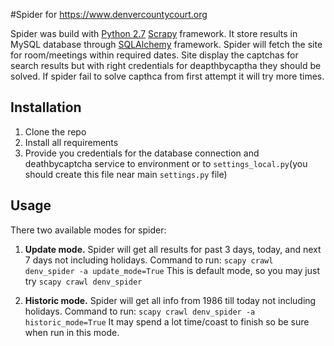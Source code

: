 #Spider for https://www.denvercountycourt.org

Spider was build with [Python 2.7](https://www.python.org/) [Scrapy](http://scrapy.org/) framework. It store results in MySQL database through [SQLAlchemy](http://www.sqlalchemy.org/) framework.
Spider will fetch the site for room/meetings within required dates.
Site display the captchas for search results but with right credentials for deapthbycaptha they should be solved.
If spider fail to solve capthca from first attempt it will try more times.

## Installation

1. Clone the repo
2. Install all requirements
3. Provide you credentials for the database connection and deathbycaptcha service to environment or to `settings_local.py`(you should create this file near main `settings.py` file)

## Usage

There two available modes for spider:

1. **Update mode.**
Spider will get all results for past 3 days, today, and next 7 days not including holidays.
Command to run: `scapy crawl denv_spider -a update_mode=True`
This is default mode, so you may just try `scapy crawl denv_spider`

2. **Historic mode.**
Spider will get all info from 1986 till today not including holidays.
Command to run: `scapy crawl denv_spider -a historic_mode=True`
It may spend a lot time/coast to finish so be sure when run in this mode.
